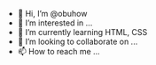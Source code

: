 - 👋 Hi, I’m @obuhow
- 👀 I’m interested in ...
- 🌱 I’m currently learning HTML, CSS
- 💞️ I’m looking to collaborate on ...
- 📫 How to reach me ...

<!---
obuhow/obuhow is a ✨ special ✨ repository because its `README.md` (this file) appears on your GitHub profile.
You can click the Preview link to take a look at your changes.
--->


